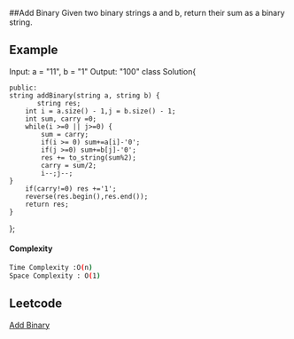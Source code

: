 ##Add Binary
Given two binary strings a and b, return their sum as a binary string.
 

 
## Example 
Input: a = "11", b = "1"
Output: "100"
class Solution{

	public:
    string addBinary(string a, string b) {
           string res;
        int i = a.size() - 1,j = b.size() - 1;
        int sum, carry =0;
        while(i >=0 || j>=0) {
            sum = carry;
            if(i >= 0) sum+=a[i]-'0';
            if(j >=0) sum+=b[j]-'0';
            res += to_string(sum%2);
            carry = sum/2;
            i--;j--;
    }
        if(carry!=0) res +='1';
        reverse(res.begin(),res.end());
        return res;
    }
};

 
#### Complexity
```bash
Time Complexity :O(n)
Space Complexity : O(1)
```
## Leetcode
[Add Binary](https://leetcode.com/problems/add-binary/)
